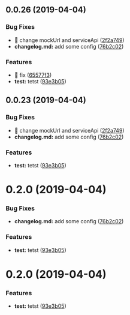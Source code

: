 ## 0.0.26 (2019-04-04)


### Bug Fixes

* 🐛 change mockUrl and serviceApi ([2f2a749](https://github.com/Alfred-Lau/mirror/commit/2f2a749))
* **changelog.md:** add some config ([76b2c02](https://github.com/Alfred-Lau/mirror/commit/76b2c02))


### Features

* 🎸 fix ([65577f3](https://github.com/Alfred-Lau/mirror/commit/65577f3))
* **test:** tetst ([93e3b05](https://github.com/Alfred-Lau/mirror/commit/93e3b05))



## 0.0.23 (2019-04-04)


### Bug Fixes

* 🐛 change mockUrl and serviceApi ([2f2a749](https://github.com/Alfred-Lau/mirror/commit/2f2a749))
* **changelog.md:** add some config ([76b2c02](https://github.com/Alfred-Lau/mirror/commit/76b2c02))


### Features

* **test:** tetst ([93e3b05](https://github.com/Alfred-Lau/mirror/commit/93e3b05))



# 0.2.0 (2019-04-04)


### Bug Fixes

* **changelog.md:** add some config ([76b2c02](https://github.com/Alfred-Lau/mirror/commit/76b2c02))


### Features

* **test:** tetst ([93e3b05](https://github.com/Alfred-Lau/mirror/commit/93e3b05))



# 0.2.0 (2019-04-04)


### Features

* **test:** tetst ([93e3b05](https://github.com/Alfred-Lau/mirror/commit/93e3b05))



